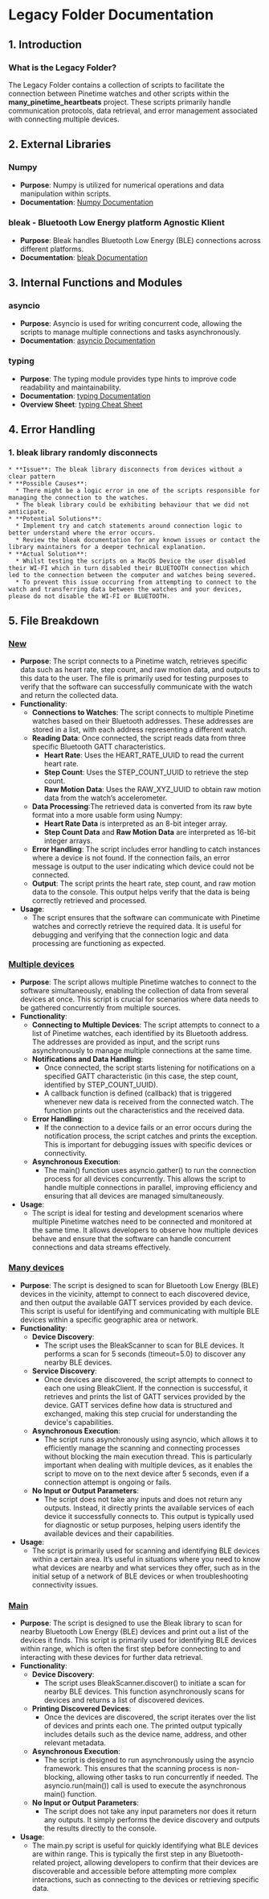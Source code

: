 # Legacy Folder Documentation
## 1. Introduction
### What is the Legacy Folder?
The Legacy Folder contains a collection of scripts to facilitate the connection between Pinetime watches and other scripts within the **many_pinetime_heartbeats** project. These scripts primarily handle communication protocols, data retrieval, and error management associated with connecting multiple devices.<br>


## 2. External Libraries
### Numpy
* **Purpose**: Numpy is utilized for numerical operations and data manipulation within scripts.
* **Documentation**: [Numpy Documentation](https://numpy.org/doc/1.26/)<br>
### bleak - Bluetooth Low Energy platform Agnostic Klient
* **Purpose**: Bleak handles Bluetooth Low Energy (BLE) connections across different platforms.
* **Documentation**: [bleak Documentation](https://bleak.readthedocs.io/en/latest/index.html)<br>


## 3. Internal Functions and Modules 
### asyncio
* **Purpose**: Asyncio is used for writing concurrent code, allowing the scripts to manage multiple connections and tasks asynchronously.
* **Documentation**: [asyncio Documentation](https://docs.python.org/3/library/asyncio.html)<br>
### typing
* **Purpose**: The typing module provides type hints to improve code readability and maintainability.
* **Documentation**: [typing Documentation](https://docs.python.org/3/library/typing.html)
* **Overview Sheet**: [typing Cheat Sheet](https://mypy.readthedocs.io/en/stable/cheat_sheet_py3.html)<br>

## 4. Error Handling
  ### 1. bleak library randomly disconnects
    * **Issue**: The bleak library disconnects from devices without a clear pattern
    * **Possible Causes**:
      * There might be a logic error in one of the scripts responsible for managing the connection to the watches.
      * The bleak library could be exhibiting behaviour that we did not anticipate.
    * **Potential Solutions**:
      * Implement try and catch statements around connection logic to better understand where the error occurs.
      * Review the bleak documentation for any known issues or contact the library maintainers for a deeper technical explanation.
    * **Actual Solution**:
      * Whilst testing the scripts on a MacOS Device the user disabled their WI-FI which in turn disabled their BLUETOOTH connection which led to the connection between the computer and watches being severed.
      * To prevent this issue occurring from attempting to connect to the watch and transferring data between the watches and your devices, please do not disable the WI-FI or BLUETOOTH.

## 5. File Breakdown
### [New](https://github.com/KeaganKozlowski/many_pinetime_heartbeats/blob/main/legacy/new.py)
* **Purpose**: The script connects to a Pinetime watch, retrieves specific data such as heart rate, step count, and raw motion data, and outputs to this data to the user. The file is primarily used for testing purposes to verify that the software can successfully communicate with the watch and return the collected data.
* **Functionality**: 
  * **Connections to Watches**: The script connects to multiple Pinetime watches based on their Bluetooth addresses. These addresses are stored in a list, with each address representing a different watch.
  * **Reading Data**: Once connected, the script reads data from three specific Bluetooth GATT characteristics.
    * **Heart Rate**: Uses the HEART_RATE_UUID to read the current heart rate.
    * **Step Count**: Uses the STEP_COUNT_UUID to retrieve the step count.
    * **Raw Motion Data**: Uses the RAW_XYZ_UUID to obtain raw motion data from the watch’s accelerometer.
  * **Data Processing**:The retrieved data is converted from its raw byte format into a more usable form using Numpy:
    * **Heart Rate Data** is interpreted as an 8-bit integer array.
    * **Step Count Data** and **Raw Motion Data** are interpreted as 16-bit integer arrays.
  * **Error Handling**: The script includes error handling to catch instances where a device is not found. If the connection fails, an error message is output to the user indicating which device could not be connected.
  * **Output**: The script prints the heart rate, step count, and raw motion data to the console. This output helps verify that the data is being correctly retrieved and processed.
* **Usage**:
  * The script ensures that the software can communicate with Pinetime watches and correctly retrieve the required data. It is useful for debugging and verifying that the connection logic and data processing are functioning as expected.<br>
### [Multiple devices](https://github.com/KeaganKozlowski/many_pinetime_heartbeats/blob/main/legacy/multiple_devices.py)
* **Purpose**: The script allows multiple Pinetime watches to connect to the software simultaneously, enabling the collection of data from several devices at once. This script is crucial for scenarios where data needs to be gathered concurrently from multiple sources.
* **Functionality**:
  * **Connecting to Multiple Devices**: The script attempts to connect to a list of Pinetime watches, each identified by its Bluetooth address. The addresses are provided as input, and the script runs asynchronously to manage multiple connections at the same time.
  * **Notifications and Data Handling**:
    * Once connected, the script starts listening for notifications on a specified GATT characteristic (in this case, the step count, identified by STEP_COUNT_UUID).
    * A callback function is defined (callback) that is triggered whenever new data is received from the connected watch. The function prints out the characteristics and the received data.
  * **Error Handling**:
    * If the connection to a device fails or an error occurs during the notification process, the script catches and prints the exception. This is important for debugging issues with specific devices or connectivity.
  * **Asynchronous Execution**:
    * The main() function uses asyncio.gather() to run the connection process for all devices concurrently. This allows the script to handle multiple connections in parallel, improving efficiency and ensuring that all devices are managed simultaneously.
* **Usage**:
  * The script is ideal for testing and development scenarios where multiple Pinetime watches need to be connected and monitored at the same time. It allows developers to observe how multiple devices behave and ensure that the software can handle concurrent connections and data streams effectively.<br>
### [Many devices](https://github.com/KeaganKozlowski/many_pinetime_heartbeats/blob/main/legacy/many_devices.py)
* **Purpose**: The script  is designed to scan for Bluetooth Low Energy (BLE) devices in the vicinity, attempt to connect to each discovered device, and then output the available GATT services provided by each device. This script is useful for identifying and communicating with multiple BLE devices within a specific geographic area or network.
* **Functionality**:
  * **Device Discovery**: 
    * The script uses the BleakScanner to scan for BLE devices. It performs a scan for 5 seconds (timeout=5.0) to discover any nearby BLE devices.
  * **Service Discovery**:
    * Once devices are discovered, the script attempts to connect to each one using BleakClient. If the connection is successful, it retrieves and prints the list of GATT services provided by the device. GATT services define how data is structured and exchanged, making this step crucial for understanding the device's capabilities.
  * **Asynchronous Execution**:
    * The script runs asynchronously using asyncio, which allows it to efficiently manage the scanning and connecting processes without blocking the main execution thread. This is particularly important when dealing with multiple devices, as it enables the script to move on to the next device after 5 seconds, even if a connection attempt is ongoing or fails.
  * **No Input or Output Parameters**:
    * The script does not take any inputs and does not return any outputs. Instead, it directly prints the available services of each device it successfully connects to. This output is typically used for diagnostic or setup purposes, helping users identify the available devices and their capabilities.
* **Usage**:
  * The script is primarily used for scanning and identifying BLE devices within a certain area. It’s useful in situations where you need to know what devices are nearby and what services they offer, such as in the initial setup of a network of BLE devices or when troubleshooting connectivity issues.<br>
### [Main](https://github.com/KeaganKozlowski/many_pinetime_heartbeats/blob/main/legacy/main.py)
* **Purpose**: The script is designed to use the Bleak library to scan for nearby Bluetooth Low Energy (BLE) devices and print out a list of the devices it finds. This script is primarily used for identifying BLE devices within range, which is often the first step before connecting to and interacting with these devices for further data retrieval.
* **Functionality**:
  * **Device Discovery**:
    * The script uses BleakScanner.discover() to initiate a scan for nearby BLE devices. This function asynchronously scans for devices and returns a list of discovered devices.
  * **Printing Discovered Devices**:
    * Once the devices are discovered, the script iterates over the list of devices and prints each one. The printed output typically includes details such as the device name, address, and other relevant metadata.
  * **Asynchronous Execution**:
    * The script is designed to run asynchronously using the asyncio framework. This ensures that the scanning process is non-blocking, allowing other tasks to run concurrently if needed. The asyncio.run(main()) call is used to execute the asynchronous main() function.
  * **No Input or Output Parameters**:
    * The script does not take any input parameters nor does it return any outputs. It simply performs the device discovery and outputs the results directly to the console.
* **Usage**:
  * The main.py script is useful for quickly identifying what BLE devices are within range. This is typically the first step in any Bluetooth-related project, allowing developers to confirm that their devices are discoverable and accessible before attempting more complex interactions, such as connecting to the devices or retrieving specific data.<br>




